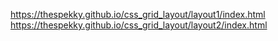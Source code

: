 https://thespekky.github.io/css_grid_layout/layout1/index.html
https://thespekky.github.io/css_grid_layout/layout2/index.html
